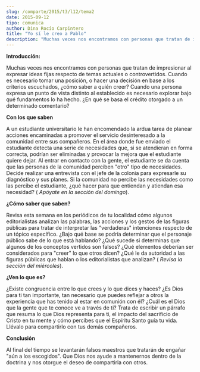```yaml
---
slug: /comparte/2015/t3/l12/tema2
date: 2015-09-12
tipo: comunica
author: Dina Rocío Carpintero
title: "Yo sí le creo a Pablo"
description: "Muchas veces nos encontramos con personas que tratan de impresionar al expresar  ideas fijas respecto de temas actuales o controvertidos. Cuando es necesario  tomar una posición, o hacer una decisión en base a los criterios escuchados,  ¿cómo saber a quién creer? Cuando una pe..."
---
```


**Introducción:**

Muchas veces nos encontramos con personas que tratan de impresionar al expresar ideas fijas respecto de temas actuales o controvertidos. Cuando es necesario tomar una posición, o hacer una decisión en base a los criterios escuchados, ¿cómo saber a quién creer? Cuando una persona expresa un punto de vista distinto al establecido es necesario explorar bajo qué fundamentos lo ha hecho. ¿En qué se basa el crédito otorgado a un determinado comentario?

**Con los que saben**

A un estudiante universitario le han encomendado la ardua tarea de planear acciones encaminadas a promover el servicio desinteresado a la comunidad entre sus compañeros. En el área donde fue enviado el estudiante detecta una serie de necesidades que, si se atendieran en forma correcta, podrían ser eliminadas y provocar la mejora que el estudiante quiere dejar. Al entrar en contacto con la gente, el estudiante se da cuenta que las personas de la comunidad perciben "otro" tipo de necesidades. Decide realizar una entrevista con el jefe de la colonia para expresarle su diagnóstico y sus planes. Si la comunidad no percibe las necesidades como las percibe el estudiante, ¿qué hacer para que entiendan y atiendan esa necesidad? ( _Apóyate en la sección del domingo_).

**¿Cómo saber que saben?**

Revisa esta semana en los periódicos de tu localidad cómo algunos editorialistas analizan las palabras, las acciones y los gestos de las figuras públicas para tratar de interpretar las "verdaderas" intenciones respecto de un tópico específico. ¿Bajo qué base se podría determinar que el personaje público sabe de lo que está hablando? ¿Qué sucede si determinas que algunos de los conceptos vertidos son falsos? ¿Qué elementos deberían ser considerados para "creer" lo que otros dicen? ¿Qué le da autoridad a las figuras públicas que hablan o los editorialistas que analizan? ( _Revisa la sección del miércoles_).

**¿Ven lo que es?**

¿Existe congruencia entre lo que crees y lo que dices y haces? ¿Es Dios para ti tan importante, tan necesario que puedes reflejar a otros la experiencia que has tenido al estar en comunión con él? ¿Cuál es el Dios que la gente que te conoce ve a través de ti? Trata de escribir un párrafo que resuma lo que Dios representa para ti, el impacto del sacrificio de Cristo en tu mente y cómo percibes que el Espíritu Santo guía tu vida. Llévalo para compartirlo con tus demás compañeros.

**Conclusión**

Al final del tiempo se levantarán falsos maestros que tratarán de engañar "aún a los escogidos". Que Dios nos ayude a mantenernos dentro de la doctrina y nos otorgue el deseo de compartirla con otros.
